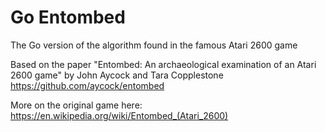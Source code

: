 # Go Entombed

The Go version of the algorithm found in the famous Atari 2600 game

Based on the paper "Entombed: An archaeological examination of an Atari 2600 game" by John Aycock and Tara Copplestone
https://github.com/aycock/entombed

More on the original game here:
https://en.wikipedia.org/wiki/Entombed_(Atari_2600)